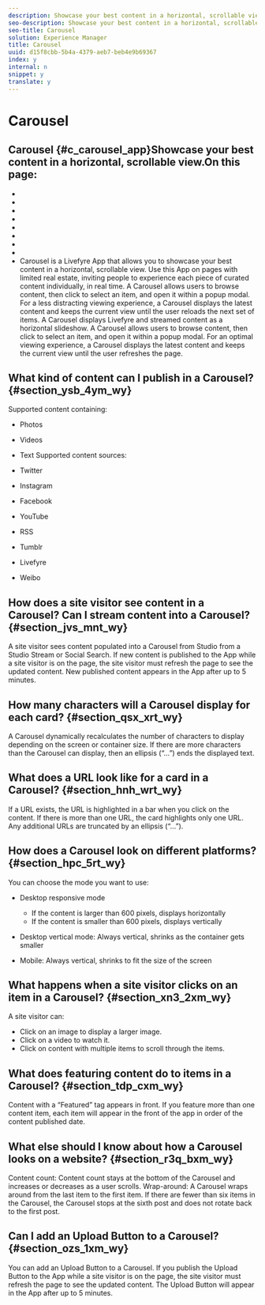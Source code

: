 ```yaml
---
description: Showcase your best content in a horizontal, scrollable view.
seo-description: Showcase your best content in a horizontal, scrollable view.
seo-title: Carousel
solution: Experience Manager
title: Carousel
uuid: d15f8cbb-5b4a-4379-aeb7-beb4e9b69367
index: y
internal: n
snippet: y
translate: y
---
```


# Carousel

## Carousel {#c_carousel_app}Showcase your best content in a horizontal, scrollable view.On this page:

* [](#c_carousel_app/section_ysb_4ym_wy)
* [](#c_carousel_app/section_jvs_mnt_wy)
* [](#c_carousel_app/section_qsx_xrt_wy)
* [](#c_carousel_app/section_hnh_wrt_wy)
* [](#c_carousel_app/section_hpc_5rt_wy)
* [](#c_carousel_app/section_xn3_2xm_wy)
* [](#c_carousel_app/section_tdp_cxm_wy)
* [](#c_carousel_app/section_r3q_bxm_wy)
* [](#c_carousel_app/section_ozs_1xm_wy)
Carousel is a Livefyre App that allows you to showcase your best content in a horizontal, scrollable view. Use this App on pages with limited real estate, inviting people to experience each piece of curated content individually, in real time. A Carousel allows users to browse content, then click to select an item, and open it within a popup modal.
For a less distracting viewing experience, a Carousel displays the latest content and keeps the current view until the user reloads the next set of items.
A Carousel displays Livefyre and streamed content as a horizontal slideshow. A Carousel allows users to browse content, then click to select an item, and open it within a popup modal.
For an optimal viewing experience, a Carousel displays the latest content and keeps the current view until the user refreshes the page.

## What kind of content can I publish in a Carousel? {#section_ysb_4ym_wy}

Supported content containing:

* Photos
* Videos
* Text
Supported content sources:

* Twitter
* Instagram
* Facebook
* YouTube
* RSS
* Tumblr
* Livefyre
* Weibo

## How does a site visitor see content in a Carousel? Can I stream content into a Carousel? {#section_jvs_mnt_wy}

A site visitor sees content populated into a Carousel from Studio from a Studio Stream or Social Search. If new content is published to the App while a site visitor is on the page, the site visitor must refresh the page to see the updated content. New published content appears in the App after up to 5 minutes.

## How many characters will a Carousel display for each card? {#section_qsx_xrt_wy}

A Carousel dynamically recalculates the number of characters to display depending on the screen or container size. If there are more characters than the Carousel can display, then an ellipsis (“…”) ends the displayed text.

## What does a URL look like for a card in a Carousel? {#section_hnh_wrt_wy}

If a URL exists, the URL is highlighted in a bar when you click on the content. If there is more than one URL, the card highlights only one URL. Any additional URLs are truncated by an ellipsis (“…”).

## How does a Carousel look on different platforms? {#section_hpc_5rt_wy}

You can choose the mode you want to use:

* Desktop responsive mode
    * If the content is larger than 600 pixels, displays horizontally
    * If the content is smaller than 600 pixels, displays vertically

* Desktop vertical mode: Always vertical, shrinks as the container gets smaller
* Mobile: Always vertical, shrinks to fit the size of the screen

## What happens when a site visitor clicks on an item in a Carousel? {#section_xn3_2xm_wy}

A site visitor can:

* Click on an image to display a larger image.
* Click on a video to watch it.
* Click on content with multiple items to scroll through the items.

## What does featuring content do to items in a Carousel? {#section_tdp_cxm_wy}

Content with a “Featured” tag appears in front. If you feature more than one content item, each item will appear in the front of the app in order of the content published date.

## What else should I know about how a Carousel looks on a website? {#section_r3q_bxm_wy}

Content count: Content count stays at the bottom of the Carousel and increases or decreases as a user scrolls.
Wrap-around: A Carousel wraps around from the last item to the first item. If there are fewer than six items in the Carousel, the Carousel stops at the sixth post and does not rotate back to the first post.

## Can I add an Upload Button to a Carousel? {#section_ozs_1xm_wy}

You can add an Upload Button to a Carousel. If you publish the Upload Button to the App while a site visitor is on the page, the site visitor must refresh the page to see the updated content. The Upload Button will appear in the App after up to 5 minutes.
